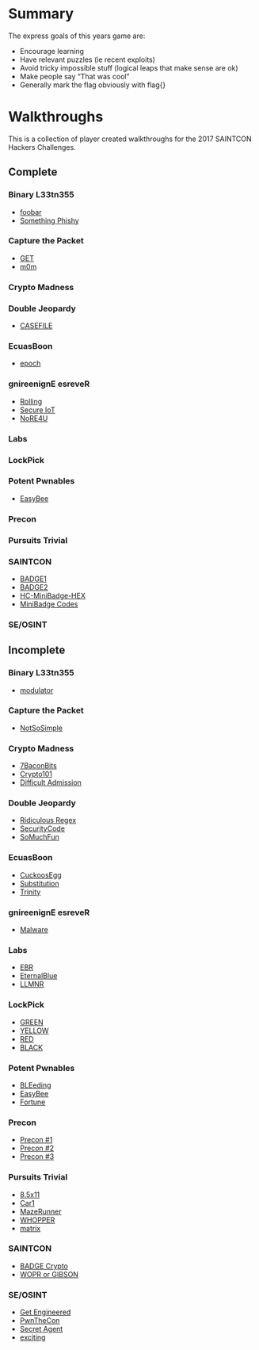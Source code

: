 Summary
=======
The express goals of this years game are:
- Encourage learning
- Have relevant puzzles (ie recent exploits)
- Avoid tricky impossible stuff (logical leaps that make sense are ok)
- Make people say “That was cool”
- Generally mark the flag obviously with flag{}

Walkthroughs
==========
This is a collection of player created walkthroughs for the 2017 SAINTCON Hackers Challenges.

Complete
-----------
### Binary L33tn355
- [foobar](Binary%20L33tn355/foobar/)
- [Something Phishy](Binary%20L33tn355/Something%20Phishy/)
### Capture the Packet
- [GET](Capture%20the%20Packet/GET/)
- [m0m](Capture%20the%20Packet/m0m/)
### Crypto Madness
### Double Jeopardy
- [CASEFILE](Double%20Jeopardy/CASEFILE/)
### EcuasBoon
- [epoch](EcuasBoon/epoch/)
### gnireenignE esreveR
- [Rolling](gnireenignE%20esreveR/Rolling/)
- [Secure IoT](gnireenignE%20esreveR/Secure%20IoT/)
- [NoRE4U](gnireenignE%20esreveR/NoRE4U/)
### Labs
### LockPick
### Potent Pwnables
- [EasyBee](Potent%20Pwnables/EasyBee/)
### Precon
### Pursuits Trivial
### SAINTCON
- [BADGE1](SAINTCON/BADGE1/)
- [BADGE2](SAINTCON/BADGE2/)
- [HC-MiniBadge-HEX](SAINTCON/HC-MiniBadge-HEX/)
- [MiniBadge Codes](SAINTCON/MiniBadge%20Codes/)
### SE/OSINT




Incomplete
-------------
### Binary L33tn355
- [modulator](Binary%20L33tn355/modulator/)

### Capture the Packet
- [NotSoSimple](Capture%20the%20Packet/NotSoSimple/)

### Crypto Madness
- [7BaconBits](Crypto%20Madness/7BaconBits/)
- [Crypto101](Crypto%20Madness/Crypto101/)
- [Difficult Admission](Crypto%20Madness/Difficult%20Admission/)

### Double Jeopardy
- [Ridiculous Regex](Double%20Jeopardy/Ridiculous%20Regex/)
- [SecurityCode](Double%20Jeopardy/SecurityCode/)
- [SoMuchFun](Double%20Jeopardy/SoMuchFun/)

### EcuasBoon
- [CuckoosEgg](EcuasBoon/CuckoosEgg/)
- [Substitution](EcuasBoon/Substitution/)
- [Trinity](EcuasBoon/Trinity/)

### gnireenignE esreveR
- [Malware](gnireenignE%20esreveR/Malware/)

### Labs
- [EBR](Labs/EBR/)
- [EternalBlue](Labs/EternalBlue/)
- [LLMNR](Labs/LLMNR/)

### LockPick
- [GREEN](LockPick/GREEN/)
- [YELLOW](LockPick/YELLOW/)
- [RED](LockPick/RED/)
- [BLACK](LockPick/BLACK/)

### Potent Pwnables
- [BLEeding](Potent%20Pwnables/BLEeding/)
- [EasyBee](Potent%20Pwnables/EasyBee/)
- [Fortune](Potent%20Pwnables/Fortune/)

### Precon
- [Precon #1](Precon/Precon%20#1)
- [Precon #2](Precon/Precon%20#2)
- [Precon #3](Precon/Precon%20#3)

### Pursuits Trivial
- [8.5x11](Pursuits%20Trivial/8.5x11/)
- [Car1](Pursuits%20Trivial/Car1/)
- [MazeRunner](Pursuits%20Trivial/MazeRunner/)
- [WHOPPER](Pursuits%20Trivial/WHOPPER/)
- [matrix](Pursuits%20Trivial/matrix/)

### SAINTCON
- [BADGE Crypto](SAINTCON/BADGE%20Crypto/)
- [WOPR or GIBSON](SAINTCON/WOPR%20or%20GIBSON/)

### SE/OSINT
- [Get Engineered](SE%3AOSINT/Get%20Engineered/)
- [PwnTheCon](SE%3AOSINT/PwnTheCon/)
- [Secret Agent](SE%3AOSINT/Secret%20Agent/)
- [exciting](SE%3AOSINT/exciting/)

